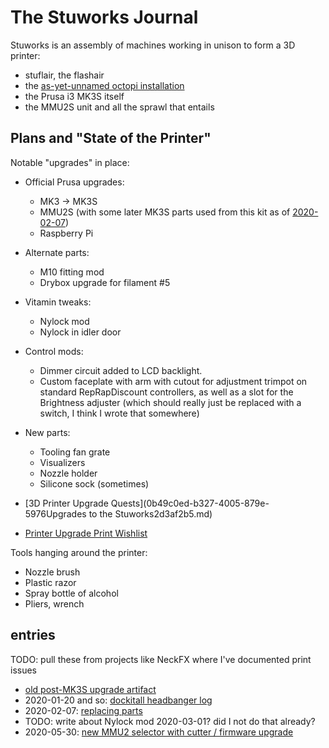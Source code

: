 # The Stuworks Journal

Stuworks is an assembly of machines working in unison to form a 3D printer:

- stuflair, the flashair
- the [as-yet-unnamed octopi installation](bey6t-s5k7v-pm850-28a2e-bsh04)
- the Prusa i3 MK3S itself
- the MMU2S unit and all the sprawl that entails

## Plans and "State of the Printer"

Notable "upgrades" in place:

- Official Prusa upgrades:
  - MK3 -> MK3S
  - MMU2S (with some later MK3S parts used from this kit as of [2020-02-07](p333b-t799z-rr8sn-3hccv-59106))
  - Raspberry Pi
- Alternate parts:
  - M10 fitting mod
  - Drybox upgrade for filament #5
- Vitamin tweaks:
  - Nylock mod
  - Nylock in idler door
- Control mods:
  - Dimmer circuit added to LCD backlight.
  - Custom faceplate with arm with cutout for adjustment trimpot on standard RepRapDiscount controllers, as well as a slot for the Brightness adjuster (which should really just be replaced with a switch, I think I wrote that somewhere)
- New parts:
  - Tooling fan grate
  - Visualizers
  - Nozzle holder
  - Silicone sock (sometimes)

- [3D Printer Upgrade Quests](0b49c0ed-b327-4005-879e-5976Upgrades to the Stuworks2d3af2b5.md)
- [Printer Upgrade Print Wishlist](pjt8s-pp6a7-8ga37-ktdtz-spd7c)

Tools hanging around the printer:

- Nozzle brush
- Plastic razor
- Spray bottle of alcohol
- Pliers, wrench

## entries

TODO: pull these from projects like NeckFX where I've documented print issues

- [old post-MK3S upgrade artifact](84bbs-nn80m-tw894-xgwf6-t2ga9)
- 2020-01-20 and so: [dockitall headbanger log](kyv1t-6bfjr-4raz6-pqmj4-yzf0q)
- 2020-02-07: [replacing parts](p333b-t799z-rr8sn-3hccv-59106)
- TODO: write about Nylock mod 2020-03-01? did I not do that already?
- 2020-05-30: [new MMU2 selector with cutter / firmware upgrade](at8d4-5507a-0racj-22dq3-7wmaj)
